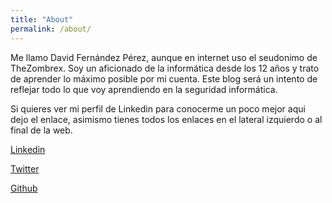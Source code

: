 ```yaml
---
title: "About"
permalink: /about/
---
```


Me llamo David Fernández Pérez, aunque en internet uso el seudonimo de TheZombrex. Soy un aficionado de la informática desde los 12 años y trato de aprender lo máximo posible por mi cuenta. Este blog será un intento de reflejar todo lo que voy aprendiendo en la seguridad informática.

Si quieres ver mi perfil de Linkedin para conocerme un poco mejor aqui dejo el enlace, asimismo tienes todos los enlaces en el lateral izquierdo o al final de la web.

[Linkedin](https://www.linkedin.com/in/david-fernandez-perez/)

[Twitter](https://twitter.com/TheZombrex)

[Github](https://github.com/TheZombrex)
